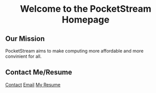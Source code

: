 <!--
Old First Page
# Hello World!
This is the official PocketStream website! It is a work in progress (for the time being). If you would like to know more about myself (Murad Malik), head on over to my personal [website!](https://muradhamalik.github.io/Murad-s-Page/)

# Technologies
PocketStream utilises two technologies: remote desktop and virtual desktop software. We (hypotheticaly) would have a server with hundreds of virtual machines. Next, those virtual machines would be configured so that a user (with the right credentials) can log in to the aforementioned virtual desktop. Finally, the end user would use a portal to log into their virtual machine. 

# Contact Me/Resume
[Contact](https://www.vcard.link/card/DfHu)   
[Email](mailto:muradmalik223@gmail.com)  
[My Resume](/Pages/Resume.md)   
-->

<h1 align="center"> Welcome to the PocketStream Homepage </h1>

## Our Mission
PocketStream aims to make computing more affordable and more convinient for all.

## Contact Me/Resume
[Contact](https://www.vcard.link/card/DfHu)
[Email](mailto:muradmalik223@gmail.com)
[My Resume](/Pages/Resume.md)